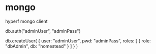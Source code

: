 # mongo
hyperf mongo client

db.auth("adminUser", "adminPass")

db.createUser(
  {
    user: "adminUser",
    pwd: "adminPass",
    roles: [ { role: "dbAdmin", db: "homestead" } ]
  }
)

